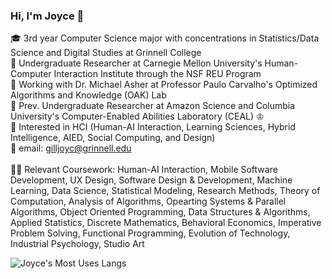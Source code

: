 ### Hi, I'm Joyce 👋

🎓 3rd year Computer Science major with concentrations in Statistics/Data Science and Digital Studies at Grinnell College <br/>
💼 Undergraduate Researcher at Carnegie Mellon University's Human-Computer Interaction Institute through the NSF REU Program <br/> 
🌳 Working with Dr. Michael Asher at Professor Paulo Carvalho's Optimized Algorithms and Knowledge (OAK) Lab <br/>
🦭 Prev. Undergraduate Researcher at Amazon Science and Columbia University's Computer-Enabled Abilities Laboratory (CEAL) ♔ <br/>
💭 Interested in HCI (Human-AI Interaction, Learning Sciences, Hybrid Intelligence, AIED, Social Computing, and Design) <br/>
💌 email: gilljoyc@grinnell.edu <br/> <br/> 
👩‍💻 Relevant Coursework: Human-AI Interaction, Mobile Software Development, UX Design, Software Design & Development, Machine Learning, Data Science, Statistical Modeling, Research Methods, Theory of Computation, Analysis of Algorithms, Opearting Systems & Parallel Algorithms, Object Oriented Programming, Data Structures & Algorithms, Applied Statistics, Discrete Mathematics, Behavioral Economics, Imperative Problem Solving, Functional Programming, Evolution of Technology, Industrial Psychology, Studio Art

<!-- Github stats by https://github.com/anuraghazra/github-readme-stats -->
![Joyce's Most Uses Langs](https://github-readme-stats.vercel.app/api/top-langs/?username=joycegill&layout=compact)


